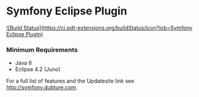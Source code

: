 Symfony Eclipse Plugin
======================

[![Build Status](https://ci.pdt-extensions.org/buildStatus/icon?job=Symfony Eclipse Plugin)](https://ci.pdt-extensions.org/view/Plugins/job/Symfony%20Eclipse%20Plugin/)

### Minimum Requirements

- Java 6
- Eclipse 4.2 (Juno)

For a full list of features and the Updatesite link see http://symfony.dubture.com.